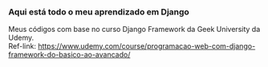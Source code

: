 ### Aqui está todo o meu aprendizado em Django
Meus códigos com base no curso Django Framework da Geek University da Udemy. <br/>
Ref-link: https://www.udemy.com/course/programacao-web-com-django-framework-do-basico-ao-avancado/